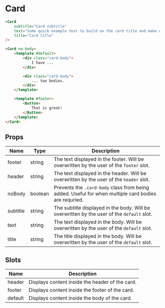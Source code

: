 # Card

```html
<Card
    subtitle="Card subtitle"
    text="Some quick example text to build on the card title and make up the bulk of the card's content."
    title="Card title"
/>

<Card no-body>
    <template #default>
        <div class="card-body">
            I have ...
        </div>

        <div class="card-body">
            ... two bodies.
        </div>
    </template>

    <template #footer>
        <Button>
            That is great!
        </Button>
    </template>
</Card>
```

## Props

| Name | Type | Description |
| - | - | - |
| footer | string | The text displayed in the footer. Will be overwritten by the user of the `footer` slot. |
| header | string | The text displayed in the header. Will be overwritten by the user of the `header` slot. |
| noBody | boolean | Prevents the `.card-body` class from being added. Useful for when multiple card bodies are requried. |
| subtitle | string | The subtitle displayed in the body. Will be overwritten by the user of the `default` slot. |
| text | string | The text displayed in the body. Will be overwritten by the user of the `default` slot. |
| title | string | The title displayed in the body. Will be overwritten by the user of the `default` slot. |

## Slots

| Name | Description |
| - | - |
| header | Displays content inside the header of the card. |
| footer | Displays content inside the footer of the card. |
| default | Displays content inside the body of the card. |

